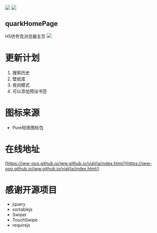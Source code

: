 ![](https://img.shields.io/badge/license-MIT-green)  ![](https://img.shields.io/badge/version-1.50-red)

## quarkHomePage
H5仿夸克浏览器主页
![](https://ae01.alicdn.com/kf/H244bb0ca385f4109a1c9d11d4a8be564O.jpg)
# 更新计划
1. 搜索历史
2. 壁纸库
3. 夜间模式
4. 可以添加预设书签
# 图标来源
* Pure轻雨图标包
# 在线地址
[https://jww-ooo.github.io/jww.github.io/viaVia/index.html/](https://jww-ooo.github.io/jww.github.io/viaVia/index.html/)
# 感谢开源项目
* jquery
* sortablejs
* Swiper
* TouchSwipe
* requirejs
